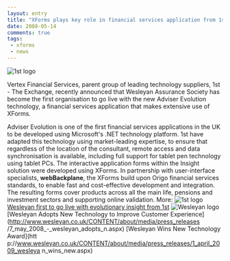 ```yaml
---
layout: entry
title: "XForms plays key role in financial services application from 1st Software"
date: 2008-05-14
comments: true
tags:
 - xforms
 - news
---
```

![1st logo](http://www.1stsoftware.com/media/1st_logo.gif)

Vertex Financial Services, parent group of leading technology suppliers, 1st -
The Exchange, recently announced that Wesleyan Assurance Society has become
the first organisation to go live with the new Adviser Evolution technology, a
financial services application that makes extensive use of XForms.

<!-- more -->

Adviser Evolution is one of the first financial services applications in the UK to be
developed using Microsoft's .NET technology platform. 1st have adapted this
technology using market-leading expertise, to ensure that regardless of the
location of the consultant, remote access and data synchronisation is
available, including full support for tablet pen technology using tablet PCs.
The interactive application forms within the Insight solution were developed
using XForms. In partnership with user-interface specialists,
**webBackplane**, the XForms build upon Origo financial services standards, to
enable fast and cost-effective development and integration. The resulting
forms cover products across all the main life, pensions and investment sectors
and supporting online validation. More: ![1st
logo](http://www.1stsoftware.com/media/1st_logo.gif) [Wesleyan first to go
live with evolutionary insight from
1st](http://www.1stsoftware.com/news/news31.html) ![Wesleyan
logo](http://www.wesleyan.co.uk/content/images/corporate/small_logo.gif)
[Wesleyan Adopts New Technology to Improve Customer
Experience](http://www.wesleyan.co.uk/CONTENT/about/media/press_releases
/7_may_2008_-_wesleyan_adopts_n.aspx) [Wesleyan Wins New Technology Award](htt
p://www.wesleyan.co.uk/CONTENT/about/media/press_releases/1_april_2009_wesleya
n_wins_new.aspx)

